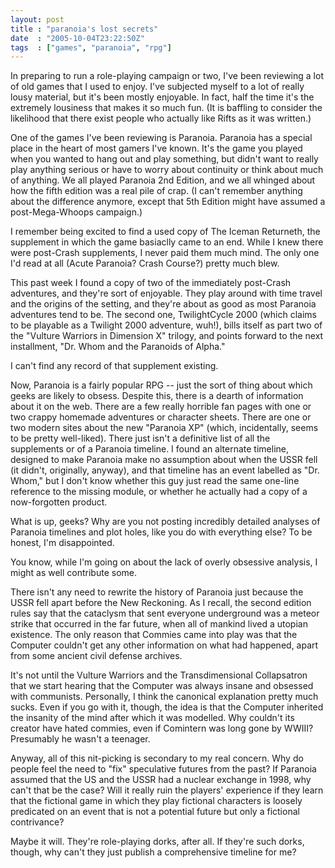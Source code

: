 ```yaml
---
layout: post
title : "paranoia's lost secrets"
date  : "2005-10-04T23:22:50Z"
tags  : ["games", "paranoia", "rpg"]
---
```

In preparing to run a role-playing campaign or two, I've been reviewing a lot of old games that I used to enjoy.  I've subjected myself to a lot of really lousy material, but it's been mostly enjoyable.  In fact, half the time it's the extremely lousiness that makes it so much fun.  (It is baffling to consider the likelihood that there exist people who actually like Rifts as it was written.)

One of the games I've been reviewing is Paranoia.  Paranoia has a special place in the heart of most gamers I've known.  It's the game you played when you wanted to hang out and play something, but didn't want to really play anything serious or have to worry about continuity or think about much of anything.  We all played Paranoia 2nd Edition, and we all whinged about how the fifth edition was a real pile of crap.  (I can't remember anything about the difference anymore, except that 5th Edition might have assumed a post-Mega-Whoops campaign.)

I remember being excited to find a used copy of The Iceman Returneth, the supplement in which the game basiaclly came to an end.  While I knew there were post-Crash supplements, I never paid them much mind.  The only one I'd read at all (Acute Paranoia?  Crash Course?) pretty much blew.

This past week I found a copy of two of the immediately post-Crash adventures, and they're sort of enjoyable.  They play around with time travel and the origins of the setting, and they're about as good as most Paranoia adventures tend to be.  The second one, TwilightCycle 2000 (which claims to be playable as a Twilight 2000 adventure, wuh!), bills itself as part two of the "Vulture Warriors in Dimension X" trilogy, and points forward to the next installment, "Dr. Whom and the Paranoids of Alpha."

I can't find any record of that supplement existing.

Now, Paranoia is a fairly popular RPG -- just the sort of thing about which geeks are likely to obsess.  Despite this, there is a dearth of information about it on the web.  There are a few really horrible fan pages with one or two crappy homemade adventures or character sheets.  There are one or two modern sites about the new "Paranoia XP" (which, incidentally, seems to be pretty well-liked).  There just isn't a definitive list of all the supplements or of a Paranoia timeline.  I found an alternate timeline, designed to make Paranoia make no assumption about when the USSR fell (it didn't, originally, anyway), and that timeline has an event labelled as "Dr. Whom," but I don't know whether this guy just read the same one-line reference to the missing module, or whether he actually had a copy of a now-forgotten product.

What is up, geeks?  Why are you not posting incredibly detailed analyses of Paranoia timelines and plot holes, like you do with everything else?  To be honest, I'm disappointed.

You know, while I'm going on about the lack of overly obsessive analysis, I might as well contribute some.

There isn't any need to rewrite the history of Paranoia just because the USSR fell apart before the New Reckoning.  As I recall, the second edition rules say that the cataclysm that sent everyone underground was a meteor strike that occurred in the far future, when all of mankind lived a utopian existence.  The only reason that Commies came into play was that the Computer couldn't get any other information on what had happened, apart from some ancient civil defense archives.

It's not until the Vulture Warriors and the Transdimensional Collapsatron that we start hearing that the Computer was always insane and obsessed with communists.  Personally, I think the canonical explanation pretty much sucks. Even if you go with it, though, the idea is that the Computer inherited the insanity of the mind after which it was modelled.  Why couldn't its creator have hated commies, even if Comintern was long gone by WWIII?  Presumably he wasn't a teenager.

Anyway, all of this nit-picking is secondary to my real concern.  Why do people feel the need to "fix" speculative futures from the past?  If Paranoia assumed that the US and the USSR had a nuclear exchange in 1998, why can't that be the case?  Will it really ruin the players' experience if they learn that the fictional game in which they play fictional characters is loosely predicated on an event that is not a potential future but only a fictional contrivance?

Maybe it will.  They're role-playing dorks, after all.  If they're such dorks, though, why can't they just publish a comprehensive timeline for me? 
